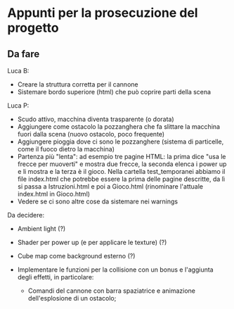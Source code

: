 # Appunti per la prosecuzione del progetto

## Da fare

Luca B:

* Creare la struttura corretta per il cannone
* Sistemare bordo superiore (html) che può coprire parti della scena

Luca P:

* Scudo attivo, macchina diventa trasparente (o dorata)
* Aggiungere come ostacolo la pozzanghera che fa slittare la macchina fuori dalla scena (nuovo ostacolo, poco frequente)
* Aggiungere pioggia dove ci sono le pozzanghere (sistema di particelle, come il fuoco dietro la macchina)
* Partenza più "lenta": ad esempio tre pagine HTML: la prima dice "usa le frecce per muoverti" e mostra due frecce, la seconda elenca i power up e li mostra e la terza è il gioco. 
Nella cartella test_temporanei abbiamo il file index.html che potrebbe essere la prima delle pagine descritte, da lì si passa a Istruzioni.html e poi a Gioco.html (rinominare l'attuale index.html in Gioco.html)
* Vedere se ci sono altre cose da sistemare nei warnings

Da decidere:

* Ambient light (?)
* Shader per power up (e per applicare le texture) (?)
* Cube map come background esterno (?)
* Implementare le funzioni per la collisione con un bonus e l'aggiunta degli effetti, in particolare:

  * Comandi del cannone con barra spaziatrice e animazione dell'esplosione di un ostacolo;
